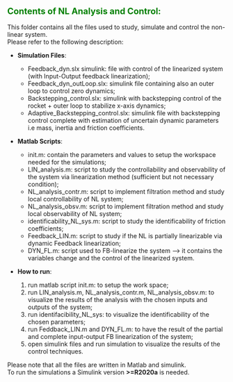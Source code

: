 ### <font color="green"> <span style="font-size:larger;"> Contents of NL Analysis and Control: </font> </span>

This folder contains all the files used to study, simulate and control the non-linear  system.  
Please refer to the following description:   

-  **Simulation Files**:
    - Feedback_dyn.slx simulink: file with control of the linearized system (with Input-Output feedback linearization);
    - Feedback_dyn_outLoop.slx: simulink file containing also an outer loop to control zero dynamics; 
    - Backstepping_control.slx: simulink with backstepping control of the rocket + outer loop to stabilize x-axis dynamics;
    - Adaptive_Backstepping_control.slx: simulink file with backstepping control complete with estimation of uncertain dynamic parameters i.e mass, inertia and friction coefficients.

- **Matlab Scripts**:
    - init.m: contain the parameters and values to setup the workspace needed for the simulations; 
    - LIN_analysis.m: script to study the controllability and observability of the system via linearization method (sufficient but not necessary condition);
    - NL_analysis_contr.m: script to implement filtration method and study local controllability of NL system;
    - NL_analysis_obsv.m: script to implement filtration method and study local observability of NL system;
    - identificability_NL_sys.m: script to study the identificability of friction coefficients;
    - Feedback_LIN.m: script to study if the NL is partially linearizable via dynamic Feedback linearization;
    - DYN_FL.m: script used to FB-linearize the system --> it contains the variables change and the control of the linearized system.

- **How to run**:
    1. run matlab script init.m: to setup the work space;
    2. run LIN_analysis.m, NL_analysis_contr.m, NL_analysis_obsv.m: to visualize the results of the analysis with the chosen inputs and outputs of the system;
    3. run identifacibility_NL_sys: to visualize the identificability of the chosen parameters;
    4. run Feddback_LIN.m and DYN_FL.m: to have the result of the partial and complete input-output FB linearization of the system;
    5. open simulink files and run simulation to visualize the results of the control techniques.  

Please note that all the files are written in Matlab and simulink.  
To run the simulations a Simulink version **>=R2020a** is needed.  
